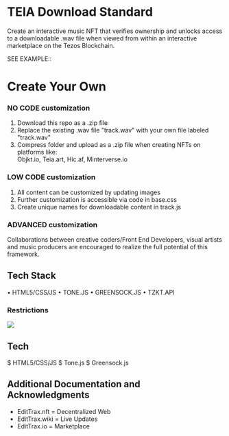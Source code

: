# TEIA Download Standard

Create an interactive music NFT that verifies ownership and unlocks access to a downloadable .wav file when viewed from within an interactive marketplace on the Tezos Blockchain.

SEE EXAMPLE::

# Create Your Own 

### NO CODE customization

1) Download this repo as a .zip file
2) Replace the existing .wav file "track.wav" with your own file labeled "track.wav"
3) Compress folder and upload as a .zip file when creating NFTs on platforms like: <br>Objkt.io, Teia.art, Hic.af, Minterverse.io 

### LOW CODE customization

1) All content can be customized by updating images
2) Further customization is accessible via code in base.css
3) Create unique names for downloadable content in track.js

### ADVANCED customization

Collaborations between creative coders/Front End Developers, visual artists and music producers are encouraged to realize the full potential of this framework.

## Tech Stack

• HTML5/CSS/JS
• TONE.JS
• GREENSOCK.JS
• TZKT.API

### Restrictions

<img src="https://gateway.pinata.cloud/ipfs/QmcRKTv6PX4zEM114RAnoDX6ukvxcVdxcsSA2bvG96Bbuu" />

## Tech

$ HTML5/CSS/JS
$ Tone.js
$ Greensock.js

## Additional Documentation and Acknowledgments

* EditTrax.nft = Decentralized Web
* EditTrax.wiki = Live Updates
* EditTrax.io = Marketplace

